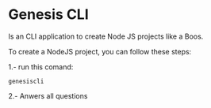 # Genesis CLI

Is an CLI application to create Node JS projects like a Boos.

To create a NodeJS project, you can follow these steps:

1.- run this comand:

```
genesiscli
```

2.- Anwers all questions
